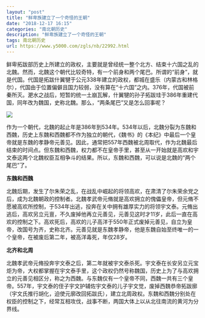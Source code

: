 ```yaml
---
layout: "post"
title: "鲜卑族建立了一个奇怪的王朝"
date: "2018-12-17 16:15"
categories: "南北朝历史"
description: "鲜卑族建立了一个奇怪的王朝"
tags: 南北朝历史
url: https://www.y5000.com/zgls/nb/22992.html
---
```






鲜卑拓跋部历史上所建立的政权，主要就是曾经统一整个北方、结束十六国之乱的北魏。然而，北魏这个朝代比较奇特，有一个前身和两个尾巴。所谓的“前身”，就是代国。代国是拓跋什翼犍于公元338年建立的政权，都城在盛乐（内蒙古和林格尔），代国由于位置偏僻且国力较弱，没有算在“十六国”之内。376年，代国被前秦所灭。淝水之战后，短暂的统一土崩瓦解，什翼犍的孙子拓跋珪于386年重建代国，同年改为魏国，史称北魏。那么，“两条尾巴”又是怎么回事呢？

![](https://img.y5000.com/uploads/allimg/170627/1424192312-0.jpg)

作为一个朝代，北魏的起止年是386年到534年。534年以后，北魏分裂为东魏和西魏，历史上东魏和西魏都不作为独立的朝代，《魏书》的《本纪》中最后一个皇帝就是东魏的孝静帝元善见。因此，通常把557年西魏被北周取代，作为北魏最后结束的时间点。但东魏和西魏，权力都不在皇帝手里，甚至从一开始就是高欢和宇文泰这两个北魏权臣互相争斗的结果。所以，东魏和西魏，可以说是北魏的“两个尾巴”了。

**东魏和西魏**

北魏后期，发生了尔朱荣之乱，在战乱中崛起的将领高欢，在肃清了尔朱荣余党之后，成为北魏朝政的控制者。北魏孝武帝元脩就是高欢拥立的傀儡皇帝，但元脩不愿被高欢所控制，于534年出逃，投奔在关中拥有雄厚实力的将领宇文泰。元脩出逃后，高欢另立元亶，不久废掉他再立元善见，元善见这时才11岁，此后一直在高欢的控制之下。高欢死后，高欢的儿子高洋于550年正式废掉元善见，自立为皇帝，改国号为齐，史称北齐。元善见就是东魏孝静帝，他是东魏自始至终唯一的一个皇帝，在被废后第二年，被高洋毒死，年仅28岁。

**北齐和北周**

北魏孝武帝元脩投奔宇文泰之后，第二年就被宇文泰杀死。宇文泰在长安另立元宝炬为帝，大权都掌握在宇文泰手里，这个政权仍然号称魏国，历史上为了与高欢拥立的元善见相区分，称之为西魏。与东魏仅有一个皇帝不同，西魏一共有三个皇帝。557年，宇文泰的侄子宇文护辅佐宇文泰的儿子宇文觉，废掉西魏恭帝拓跋廓（宇文氏推行胡化，迫使元廓改回拓跋氏），建立北周政权。东魏和西魏分别处在权臣的控制之下，经常互相攻伐，战事不断，两国大体上以从北往南流的黄河为分界线。
